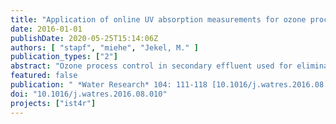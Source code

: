 ```yaml
---
title: "Application of online UV absorption measurements for ozone process control in secondary effluent with variable nitrite concentration"
date: 2016-01-01
publishDate: 2020-05-25T15:14:06Z
authors: [ "stapf", "miehe", "Jekel, M." ]
publication_types: ["2"]
abstract: "Ozone process control in secondary effluent used for elimination of trace organic compounds (TrOCs) requires the use of surrogates, such as the relative reduction of UV absorption at 254 nm (DUVA254) to adapt the ozone dose to a varying water quality. In the present study, a closed-loop process control based on two online UVA254 measurements was successfully implemented and tested under realistic conditions with ozone doses from 0.2 to 1.05 mg-O3/mg-DOC at a pilot scale ozonation system with subsequent coagulation filtration at a municipal wastewater treatment plant (DOC ~ 13 mg/L, UVA254 ~27m-1, and nitrite peaks of up to 1.6 mg-N/L). It could be shown that measuring the UVA254 at the ozonation effluent was superior to the measurement of UVA254 at the filter effluent in terms of response time due to changes in water quality, whereas online measurement at the filter effluent showed a better agreement with laboratory data and a reduced maintenance interval due to less particles. Additional online nitrite measurement is not necessary as the ozone consumption by nitrite directly impacts DUVA254."
featured: false
publication: " *Water Research* 104: 111-118 [10.1016/j.watres.2016.08.010](https://doi.org/10.1016/j.watres.2016.08.010)"
doi: "10.1016/j.watres.2016.08.010"
projects: ["ist4r"]
---
```


